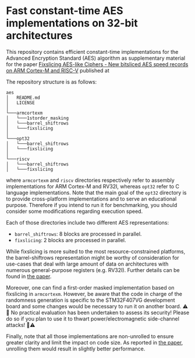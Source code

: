 # Fast constant-time AES implementations on 32-bit architectures

This repository contains efficient constant-time implementations for the Advanced Encryption Standard (AES) algorithm as supplementary material for the paper [Fixslicing AES-like Ciphers - New bitsliced AES speed records on ARM Cortex-M and RISC-V](https://eprint.iacr.org/2020) published at 

The repository structure is as follows:
```
aes
│   README.md
│   LICENSE   
│
└───armcortexm
│   └───1storder_masking
│   └───barrel_shiftrows
│   └───fixslicing
│   
└───opt32
│   └───barrel_shiftrows
│   └───fixslicing
│   
└───riscv
│   └───barrel_shiftrows
│   └───fixslicing
```
where `armcortexm` and `riscv` directories respectively refer to assembly implementations for ARM Cortex-M and RV32I, whereas `opt32` refer to C language implementations. Note that the main goal of the `opt32` directory is to provide cross-platform implementations and to serve an educational purpose. Therefore if you intend to run it for benchmarking, you should consider some modifications regarding execution speed.

Each of those directories include two different AES representations:
- `barrel_shiftrows`: 8 blocks are processed in parallel.
- `fixslicing`: 2 blocks are processed in parallel.

While fixslicing is more suited to the most resource-constrained platforms, the barrel-shiftrows representation might be worthy of consideration for use-cases that deal with large amount of data on architectures with numerous general-purpose registers (e.g. RV32I). Further details can be found in [the paper](https://eprint.iacr.org/2020).

Moreover, one can find a first-order masked implementation based on fixslicing in `armcortexm`. However, be aware that the code in charge of the randomness generation is specific to the STM32F407VG development board and some changes would be necessary to run it on another board. :warning::rotating_light: No practical evaluation has been undertaken to assess its security! Please do so if you plan to use it to thwart power/electromagnetic side-channel attacks! :rotating_light::warning: 

Finally, note that all those implementations are non-unrolled to ensure greater clarity and limit the impact on code size. As reported in [the paper](https://eprint.iacr.org/2020), unrolling them would result in slightly better performance.

